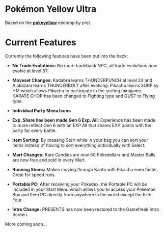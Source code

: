 # Pokémon Yellow Ultra

Based on the [**pokeyellow**](https://github.com/pret/pokeyellow) decomp by pret.

# Current Features

Currently the following features have been put into the hack:

- **No Trade Evolutions:** No more tradeback NPC, all trade evolutions now evolve at level 37.

- **Moveset Changes:** Kadabra learns THUNDERPUNCH at level 24 and Alakazam learns THUNDERBOLT after evolving.  Pikachu learns SURF by HM which allows Pikachu to participate in the surfing minigame.  KARATE CHOP has been changed to Fighting type and GUST to Flying type.

- **Individual Party Menu Icons**

- **Exp. Share has been made Gen 6 Exp. All:** Experience has been made to more reflect Gen 6 with an EXP All that shares EXP points with the party for every battle.

- **Item Sorting:** By pressing Start while in your bag you can sort your items instead of having to sort everything individually with Select.

- **Mart Changes:** Rare Candies are now 50 Pokedollars and Master Balls are now free and sold in every Mart.

- **Running Shoes:** Makes moving through Kanto with Pikachu even faster.  Great for speed runs.

- **Portable PC:** After receiving your Pokedex, the Portable PC will be included in your Start Menu which allows you to access your Pokemon Box and Item PC directly from anywhere in the world except the Elite Four.

- **Intro Change:** PRESENTS has now been restored to the Gamefreak Intro Screen.

More coming soon...

